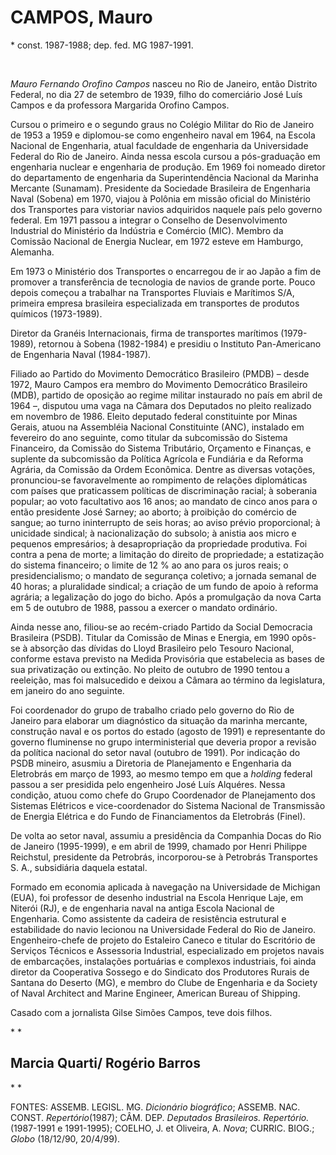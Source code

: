 CAMPOS, Mauro
=============

\* const. 1987-1988; dep. fed. MG 1987-1991.

 

*Mauro Fernando Orofino Campos* nasceu no Rio de Janeiro, então Distrito
Federal, no dia 27 de setembro de 1939, filho do comerciário José Luís
Campos e da professora Margarida Orofino Campos.

Cursou o primeiro e o segundo graus no Colégio Militar do Rio de Janeiro
de 1953 a 1959 e diplomou-se como engenheiro naval em 1964, na Escola
Nacional de Engenharia, atual faculdade de engenharia da Universidade
Federal do Rio de Janeiro. Ainda nessa escola cursou a pós-graduação em
engenharia nuclear e engenharia de produção. Em 1969 foi nomeado diretor
do departamento de engenharia da Superintendência Nacional da Marinha
Mercante (Sunamam). Presidente da Sociedade Brasileira de Engenharia
Naval (Sobena) em 1970, viajou à Polônia em missão oficial do Ministério
dos Transportes para vistoriar navios adquiridos naquele país pelo
governo federal. Em 1971 passou a integrar o Conselho de Desenvolvimento
Industrial do Ministério da Indústria e Comércio (MIC). Membro da
Comissão Nacional de Energia Nuclear, em 1972 esteve em Hamburgo,
Alemanha.

Em 1973 o Ministério dos Transportes o encarregou de ir ao Japão a fim
de promover a transferência de tecnologia de navios de grande porte.
Pouco depois começou a trabalhar na Transportes Fluviais e Marítimos
S/A, primeira empresa brasileira especializada em transportes de
produtos químicos (1973-1989).

Diretor da Granéis Internacionais, firma de transportes marítimos
(1979-1989), retornou à Sobena (1982-1984) e presidiu o Instituto
Pan-Americano de Engenharia Naval (1984-1987).

Filiado ao Partido do Movimento Democrático Brasileiro (PMDB) – desde
1972, Mauro Campos era membro do Movimento Democrático Brasileiro (MDB),
partido de oposição ao regime militar instaurado no país em abril de
1964 –, disputou uma vaga na Câmara dos Deputados no pleito realizado em
novembro de 1986. Eleito deputado federal constituinte por Minas Gerais,
atuou na Assembléia Nacional Constituinte (ANC), instalado em fevereiro
do ano seguinte, como titular da subcomissão do Sistema Financeiro, da
Comissão do Sistema Tributário, Orçamento e Finanças, e suplente da
subcomissão da Política Agrícola e Fundiária e da Reforma Agrária, da
Comissão da Ordem Econômica. Dentre as diversas votações, pronunciou-se
favoravelmente ao rompimento de relações diplomáticas com países que
praticassem políticas de discriminação racial; à soberania popular; ao
voto facultativo aos 16 anos; ao mandato de cinco anos para o então
presidente José Sarney; ao aborto; à proibição do comércio de sangue; ao
turno ininterrupto de seis horas; ao aviso prévio proporcional; à
unicidade sindical; à nacionalização do subsolo; à anistia aos micro e
pequenos empresários; à desapropriação da propriedade produtiva. Foi
contra a pena de morte; a limitação do direito de propriedade; a
estatização do sistema financeiro; o limite de 12 % ao ano para os juros
reais; o presidencialismo; o mandato de segurança coletivo; a jornada
semanal de 40 horas; a pluralidade sindical; a criação de um fundo de
apoio à reforma agrária; a legalização do jogo do bicho. Após a
promulgação da nova Carta em 5 de outubro de 1988, passou a exercer o
mandato ordinário.

Ainda nesse ano, filiou-se ao recém-criado Partido da Social Democracia
Brasileira (PSDB). Titular da Comissão de Minas e Energia, em 1990
opôs-se à absorção das dívidas do Lloyd Brasileiro pelo Tesouro
Nacional, conforme estava previsto na Medida Provisória que estabelecia
as bases de sua privatização ou extinção. No pleito de outubro de 1990
tentou a reeleição, mas foi malsucedido e deixou a Câmara ao término da
legislatura, em janeiro do ano seguinte.

Foi coordenador do grupo de trabalho criado pelo governo do Rio de
Janeiro para elaborar um diagnóstico da situação da marinha mercante,
construção naval e os portos do estado (agosto de 1991) e representante
do governo fluminense no grupo interministerial que deveria propor a
revisão da política nacional do setor naval (outubro de 1991). Por
indicação do PSDB mineiro, asusmiu a Diretoria de Planejamento e
Engenharia da Eletrobrás em março de 1993, ao mesmo tempo em que a
*holding* federal passou a ser presidida pelo engenheiro José Luís
Alquéres. Nessa condição, atuou como chefe do Grupo Coordenador de
Planejamento dos Sistemas Elétricos e vice-coordenador do Sistema
Nacional de Transmissão de Energia Elétrica e do Fundo de Financiamentos
da Eletrobrás (Finel).

De volta ao setor naval, assumiu a presidência da Companhia Docas do Rio
de Janeiro (1995-1999), e em abril de 1999, chamado por Henri Philippe
Reichstul, presidente da Petrobrás, incorporou-se à Petrobrás
Transportes S. A., subsidiária daquela estatal.

Formado em economia aplicada à navegação na Universidade de Michigan
(EUA), foi professor de desenho industrial na Escola Henrique Laje, em
Niterói (RJ), e de engenharia naval na antiga Escola Nacional de
Engenharia. Como assistente da cadeira de resistência estrutural e
estabilidade do navio lecionou na Universidade Federal do Rio de
Janeiro. Engenheiro-chefe de projeto do Estaleiro Caneco e titular do
Escritório de Serviços Técnicos e Assessoria Industrial, especializado
em projetos navais de embarcações, instalações portuárias e complexos
industriais, foi ainda diretor da Cooperativa Sossego e do Sindicato dos
Produtores Rurais de Santana do Deserto (MG), e membro do Clube de
Engenharia e da Society of Naval Architect and Marine Engineer, American
Bureau of Shipping.

Casado com a jornalista Gilse Simões Campos, teve dois filhos.

* *

Marcia Quarti/ Rogério Barros
-----------------------------

* *

FONTES: ASSEMB. LEGISL. MG. *Dicionário biográfico*; ASSEMB. NAC. CONST.
*Repertório*(1987); CÂM. DEP. *Deputados Brasileiros.
Repertório.*(1987-1991 e 1991-1995); COELHO, J. et Oliveira, A. *Nova*;
CURRIC. BIOG.; *Globo* (18/12/90, 20/4/99).
